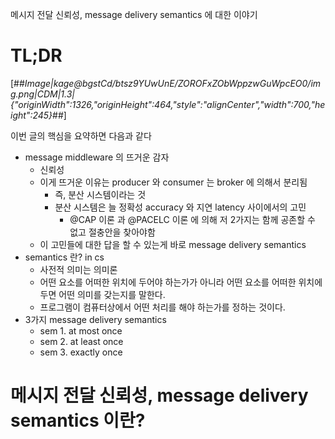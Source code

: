 메시지 전달 신뢰성, message delivery semantics 에 대한 이야기

# TL;DR

[##_Image|kage@bgstCd/btsz9YUwUnE/ZOROFxZObWppzwGuWpcEO0/img.png|CDM|1.3|{"originWidth":1326,"originHeight":464,"style":"alignCenter","width":700,"height":245}_##]

이번 글의 핵심을 요약하면 다음과 같다

- message middleware 의 뜨거운 감자
  - 신뢰성
  - 이게 뜨거운 이유는 producer 와 consumer 는 broker 에 의해서 분리됨
    - 즉, 분산 시스템이라는 것
    - 분산 시스템은 늘 정확성 accuracy 와 지연 latency 사이에서의 고민
      - @CAP 이론 과 @PACELC 이론 에 의해 저 2가지는 함께 공존할 수 없고 절충안을 찾아야함
  - 이 고민들에 대한 답을 할 수 있는게 바로 message delivery semantics
- semantics 란? in cs
  - 사전적 의미는 의미론
  - 어떤 요소를 어떠한 위치에 두어야 하는가가 아니라 어떤 요소를 어떠한 위치에 두면 어떤 의미를 갖는지를 말한다.
  - 프로그램이 컴퓨터상에서 어떤 처리를 해야 하는가를 정하는 것이다.
- 3가지 message delivery semantics
  - sem 1. at most once
  - sem 2. at least once
  - sem 3. exactly once

# 메시지 전달 신뢰성, message delivery semantics 이란?
